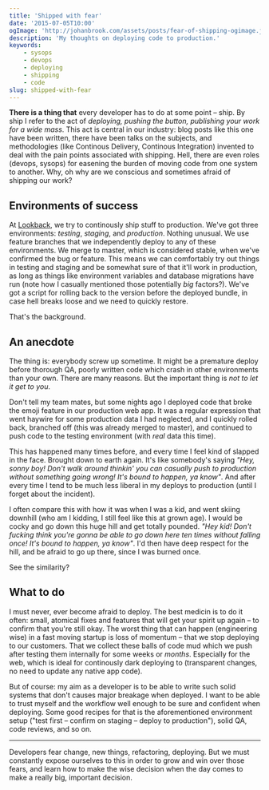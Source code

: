```yaml
---
title: 'Shipped with fear'
date: '2015-07-05T10:00'
ogImage: 'http://johanbrook.com/assets/posts/fear-of-shipping-ogimage.jpg'
description: 'My thoughts on deploying code to production.'
keywords:
    - sysops
    - devops
    - deploying
    - shipping
    - code
slug: shipped-with-fear
---
```

 
**There is a thing that** every developer has to do at some point – ship. By ship I refer to the act of *deploying, pushing the button, publishing your work for a wide mass*. This act is central in our industry: blog posts like this one have been written, there have been talks on the subjects, and methodologies (like Continous Delivery, Continous Integration) invented to deal with the pain points associated with shipping. Hell, there are even roles (devops, sysops) for easening the burden of moving code from one system to another. Why, oh why are we conscious and sometimes afraid of shipping our work?

## Environments of success

At [Lookback](http://lookback.io), we try to continously ship stuff to production. We've got three environments: *testing*, *staging*, and *production*. Nothing unusual. We use feature branches that we independently deploy to any of these environments. We merge to master, which is considered stable, when we've confirmed the bug or feature. This means we can comfortably try out things in testing and staging and be somewhat sure of that it'll work in production, as long as things like environment variables and database migrations have run (note how I casually mentioned those potentially *big* factors?). We've got a script for rolling back to the version before the deployed bundle, in case hell breaks loose and we need to quickly restore.

That's the background.

## An anecdote

The thing is: everybody screw up sometime. It might be a premature deploy before thorough QA, poorly written code which crash in other environments than your own. There are many reasons. But the important thing is *not to let it get to you*. 

Don't tell my team mates, but some nights ago I deployed code that broke the emoji feature in our production web app. It was a regular expression that went haywire for some production data I had neglected, and I quickly rolled back, branched off (this was already merged to master), and continued to push code to the testing environment (with *real* data this time). 

This has happened many times before, and every time I feel kind of slapped in the face. Brought down to earth again. It's like somebody's saying *"Hey, sonny boy! Don't walk around thinkin' you can casually push to production without something going wrong! It's bound to happen, ya know"*. And after every time I tend to be much less liberal in my deploys to production (until I forget about the incident).

I often compare this with how it was when I was a kid, and went skiing downhill (who am I kidding, I still feel like this at grown age). I would be cocky and go down this huge hill and get totally pounded. *"Hey kid! Don't fucking think you're gonna be able to go down here ten times without falling once! It's bound to happen, ya know"*. I'd then have deep respect for the hill, and be afraid to go up there, since I was burned once.

See the similarity?

## What to do

I must never, ever become afraid to deploy. The best medicin is to do it often: small, atomical fixes and features that will get your spirit up again – to confirm that you're still okay. The worst thing that can happen (engineering wise) in a fast moving startup is loss of momentum – that we stop deploying to our customers. That we collect these balls of code mud which we push after testing them internally for some weeks or *months*. Especially for the web, which is ideal for continously dark deploying to (transparent changes, no need to update any native app code).

But of course: my aim as a developer is to be able to write such solid systems that don't causes major breakage when deployed. I want to be able to trust myself and the workflow well enough to be sure and confident when deploying. Some good recipes for that is the aforementioned environment setup ("test first – confirm on staging – deploy to production"), solid QA, code reviews, and so on.

***

Developers fear change, new things, refactoring, deploying. But we must constantly expose ourselves to this in order to grow and win over those fears, and learn how to make the wise decision when the day comes to make a really big, important decision.
